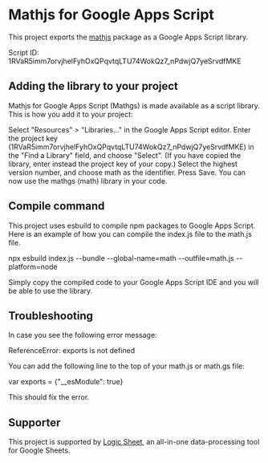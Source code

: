 # Mathjs for Google Apps Script

This project exports the [mathjs](https://github.com/josdejong/mathjs) package as a Google Apps Script library.

Script ID: 1RVaR5imm7orvjhelFyhOxQPqvtqLTU74WokQz7_nPdwjQ7yeSrvdfMKE

## Adding the library to your project

Mathjs for Google Apps Script (Mathgs) is made available as a script library. This is how you add it to your project:

Select "Resources" > "Libraries..." in the Google Apps Script editor. Enter the project key (1RVaR5imm7orvjhelFyhOxQPqvtqLTU74WokQz7_nPdwjQ7yeSrvdfMKE) in the "Find a Library" field, and choose "Select". (If you have copied the library, enter instead the project key of your copy.) Select the highest version number, and choose math as the identifier. Press Save. You can now use the mathgs (math) library in your code.

## Compile command

This project uses esbuild to compile npm packages to Google Apps Script. Here is an example of how you can compile the index.js file to the math.js file.

npx esbuild index.js --bundle --global-name=math --outfile=math.js --platform=node

Simply copy the compiled code to your Google Apps Script IDE and you will be able to use the library.

## Troubleshooting

In case you see the following error message:

ReferenceError: exports is not defined

You can add the following line to the top of your math.js or math.gs file:

var exports = {"\_\_esModule": true}

This should fix the error.

## Supporter

This project is supported by [Logic Sheet](https://logicsheet.co/), an all-in-one data-processing tool for Google Sheets.

